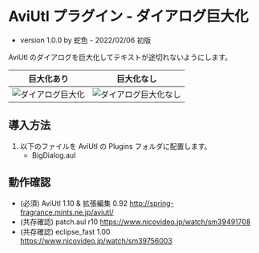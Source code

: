 # AviUtl プラグイン - ダイアログ巨大化

* version 1.0.0 by 蛇色 - 2022/02/06 初版

AviUtl のダイアログを巨大化してテキストが途切れないようにします。

|  巨大化あり  |  巨大化なし  |
| ---- | ---- |
|  ![ダイアログ巨大化](https://user-images.githubusercontent.com/96464759/152672354-5333ce1b-f276-47d9-94fb-eaa0e1f50407.png)  |  ![ダイアログ巨大化なし](https://user-images.githubusercontent.com/96464759/152672353-57443323-9022-4241-b73c-a67890e989e1.png)  |  

## 導入方法

1. 以下のファイルを AviUtl の Plugins フォルダに配置します。
	* BigDialog.aul

## 動作確認

* (必須) AviUtl 1.10 & 拡張編集 0.92 http://spring-fragrance.mints.ne.jp/aviutl/
* (共存確認) patch.aul r10 https://www.nicovideo.jp/watch/sm39491708
* (共存確認) eclipse_fast 1.00 https://www.nicovideo.jp/watch/sm39756003

